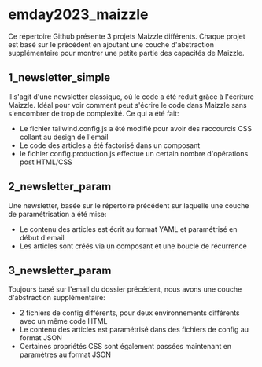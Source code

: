 # emday2023_maizzle

Ce répertoire Github présente 3 projets Maizzle différents. Chaque projet est basé sur le précédent en ajoutant une couche d'abstraction supplémentaire pour montrer une petite partie des capacités de Maizzle.

## 1_newsletter_simple
Il s'agit d'une newsletter classique, où le code a été réduit grâce à l'écriture Maizzle. Idéal pour voir comment peut s'écrire le code dans Maizzle sans s'encombrer de trop de complexité.
Ce qui a été fait:
- Le fichier tailwind.config.js a été modifié pour avoir des raccourcis CSS collant au design de l'email
- Le code des articles a été factorisé dans un composant
- le fichier config.production.js effectue un certain nombre d'opérations post HTML/CSS

## 2_newsletter_param
Une newsletter, basée sur le répertoire précédent sur laquelle une couche de paramétrisation a été mise:
- Le contenu des articles est écrit au format YAML et paramétrisé en début d'email
- Les articles sont créés via un composant et une boucle de récurrence

## 3_newsletter_param
Toujours basé sur l'email du dossier précédent, nous avons une couche d'abstraction supplémentaire:
- 2 fichiers de config différents, pour deux environnements différents avec un même code HTML
- Le contenu des articles est paramétrisé dans des fichiers de config au format JSON
- Certaines propriétés CSS sont également passées maintenant en paramètres au format JSON